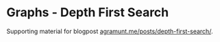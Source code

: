 # Graphs - Depth First Search 

Supporting material for blogpost [agramunt.me/posts/depth-first-search/](https://agramunt.me/posts/depth-first-search/).